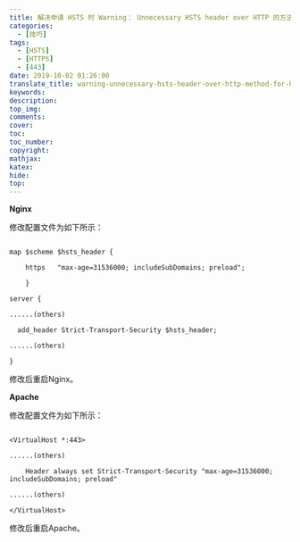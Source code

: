 ```yaml
---
title: 解决申请 HSTS 时 Warning： Unnecessary HSTS header over HTTP 的方法
categories:
  - [技巧]
tags:
  - [HSTS]
  - [HTTPS]
  - [443]
date: 2019-10-02 01:26:00
translate_title: warning-unnecessary-hsts-header-over-http-method-for-hsts-application
keywords:
description:
top_img: 
comments:
cover: 
toc:
toc_number:
copyright:
mathjax:
katex:
hide:
top:
---
```

**Nginx**

修改配置文件为如下所示：

```

map $scheme $hsts_header {

    https   "max-age=31536000; includeSubDomains; preload";

    }

server {

......(others)

  add_header Strict-Transport-Security $hsts_header;

......(others)

}

```

修改后重启Nginx。



**Apache**

修改配置文件为如下所示：

```

<VirtualHost *:443>

......(others)

    Header always set Strict-Transport-Security "max-age=31536000; includeSubDomains; preload"

......(others)

</VirtualHost>

```

修改后重启Apache。